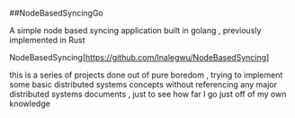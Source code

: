##NodeBasedSyncingGo

A simple node based syncing application built in golang , previously implemented in Rust

NodeBasedSyncing[https://github.com/Inalegwu/NodeBasedSyncing]

this is a series of projects done out of pure boredom , trying to implement some basic distributed systems
concepts without referencing any major distributed systems documents , just to see how far I go just off of
my own knowledge